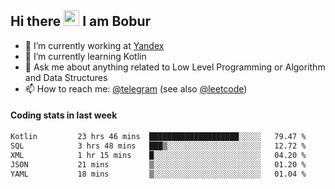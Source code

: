 ## Hi there <img src="https://media.giphy.com/media/hvRJCLFzcasrR4ia7z/giphy.gif" width="25px" height="25px"> I am Bobur

- 💼 I’m currently working at [Yandex](https://yandex.ru/)
- 🌱 I’m currently learning Kotlin
- 💬 Ask me about anything related to Low Level Programming or Algorithm and Data Structures
- 📫 How to reach me: [@telegram](https://t.me/octoant) (see also [@leetcode](https://leetcode.com/octoant/))    

#### Coding stats in last week

<!--START_SECTION:waka-->

```txt
Kotlin         23 hrs 46 mins  ████████████████████░░░░░   79.47 %
SQL            3 hrs 48 mins   ███▒░░░░░░░░░░░░░░░░░░░░░   12.72 %
XML            1 hr 15 mins    █░░░░░░░░░░░░░░░░░░░░░░░░   04.20 %
JSON           21 mins         ▒░░░░░░░░░░░░░░░░░░░░░░░░   01.20 %
YAML           18 mins         ▒░░░░░░░░░░░░░░░░░░░░░░░░   01.04 %
```

<!--END_SECTION:waka-->
